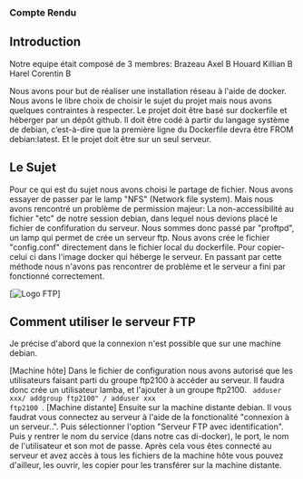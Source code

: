 ### Compte Rendu



## Introduction

Notre equipe était composé de 3 membres: Brazeau Axel     B
                                         Houard  Killian  B
                                         Harel   Corentin B

Nous avons pour but de réaliser une installation réseau à l'aide de docker. Nous avons le libre choix de choisir le sujet du projet mais nous avons quelques contraintes à respecter. Le projet doit être basé sur dockerfile et héberger par un dépôt github. Il doit être codé à partir du langage système de debian, c’est-à-dire que la première ligne du Dockerfile devra être FROM debian:latest. Et le projet doit être sur un seul serveur.

## Le Sujet 

Pour ce qui est du sujet nous avons choisi le partage de fichier. Nous avons essayer de passer par le lamp "NFS" (Network file system). Mais nous avons rencontré un problème de permission majeur: La non-accessibilité au fichier "etc" de notre session debian, dans lequel nous devions placé le fichier de confifuration du serveur. Nous sommes donc passé par "proftpd", un lamp qui permet de crée un serveur ftp. Nous avons crée le fichier "config.conf" directement dans le fichier local du dockerfile. Pour copier-celui ci dans l'image docker qui héberge le serveur. En passant par cette méthode nous n'avons pas rencontrer de problème et le serveur a fini par fonctionné correctement. 


[![Logo FTP](https://support.capconnect.com/wp-content/uploads/2020/09/file-transfer-protocol-min.png)]

## Comment utiliser le serveur FTP

Je précise d'abord que la connexion n'est possible que sur une machine debian.

[Machine hôte] Dans le fichier de configuration nous avons autorisé que les utilisateurs faisant parti du groupe ftp2100 à accéder au serveur. Il faudra donc crée un utilisateur lamba, et l'ajouter à un groupe ftp2100. <code> adduser xxx/ addgroup ftp2100" / adduser xxx ftp2100 </code>. [Machine distante] Ensuite sur la machine distante debian. Il vous faudrat vous connectez au serveur à l'aide de la fonctionalité "connexion à un serveur..". Puis sélectionner l'option "Serveur FTP avec identification". Puis y rentrer le nom du service (dans notre cas di-docker), le port, le nom de l'utilisateur et son mot de passe. Après cela vous êtes connecté au serveur et avez accès à tous les fichiers de la machine hôte vous pouvez d'ailleur, les ouvrir, les copier pour les transférer sur la machine distante. 




